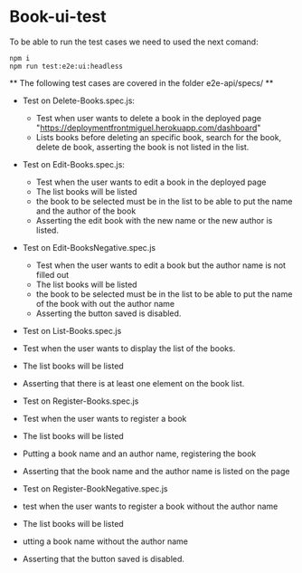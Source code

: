 # Book-ui-test

To be able to run the test cases we need to used the next comand:
```
npm i
npm run test:e2e:ui:headless

```
** The following test cases are covered in the folder e2e-api/specs/ **

- Test on Delete-Books.spec.js:
  - Test when user wants to delete a book in the  deployed page "https://deploymentfrontmiguel.herokuapp.com/dashboard"
  - Lists books before deleting an specific book, search for the book, delete de book, asserting the book is not listed in the list.
   
- Test on Edit-Books.spec.js:
  - Test when the user wants to edit a book in the deployed page
  - The list books will be listed
  - the book to be selected must be in the list to be able to put the name and the author of the book
  - Asserting the edit book with the new name or the new author is listed.

- Test on Edit-BooksNegative.spec.js
  - Test when the user wants to edit a book but the author name is not filled out
  - The list books will be listed
  - the book to be selected must be in the list to be able to put the name of the book with out the author name
  -  Asserting the button saved is disabled.

- Test on List-Books.spec.js
 - Test when the user wants to display the list of the books.
 - The list books will be listed 
 - Asserting that there is at least one element on the book list.

- Test on Register-Books.spec.js
 - Test when the user wants to register a book
 -  The list books will be listed
 -  Putting a book name and an author name, registering the book
 -  Asserting that the book name and the author name is listed on the page

- Test on Register-BookNegative.spec.js
 - test when the user wants to register a book without the author name
 - The list books will be listed
 - utting a book name without the author name
 - Asserting that the button saved is disabled.


